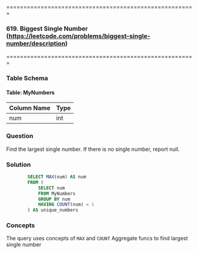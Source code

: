 =======================================================
### 619. Biggest Single Number (https://leetcode.com/problems/biggest-single-number/description)
=======================================================

### Table Schema

#### Table: MyNumbers

| Column Name | Type |
|-------------|------|
| num         | int  |

### Question

Find the largest single number. If there is no single number, report null.

### Solution

```sql
        SELECT MAX(num) AS num
        FROM (
            SELECT num
            FROM MyNumbers
            GROUP BY num
            HAVING COUNT(num) = 1
        ) AS unique_numbers
```

### Concepts

The query uses concepts of `MAX` and `COUNT` Aggregate funcs to find largest single number
